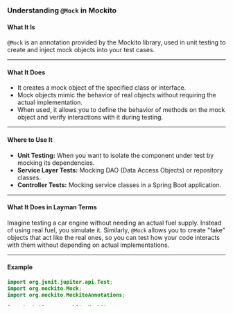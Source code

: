 ### Understanding `@Mock` in Mockito

#### **What It Is**
`@Mock` is an annotation provided by the Mockito library, used in unit testing to create and inject mock objects into your test cases.

---

#### **What It Does**
- It creates a mock object of the specified class or interface.
- Mock objects mimic the behavior of real objects without requiring the actual implementation.
- When used, it allows you to define the behavior of methods on the mock object and verify interactions with it during testing.

---

#### **Where to Use It**
- **Unit Testing:** When you want to isolate the component under test by mocking its dependencies.
- **Service Layer Tests:** Mocking DAO (Data Access Objects) or repository classes.
- **Controller Tests:** Mocking service classes in a Spring Boot application.

---

#### **What It Does in Layman Terms**
Imagine testing a car engine without needing an actual fuel supply. Instead of using real fuel, you simulate it. Similarly, `@Mock` allows you to create "fake" objects that act like the real ones, so you can test how your code interacts with them without depending on actual implementations.

---

#### **Example**

```java
import org.junit.jupiter.api.Test;
import org.mockito.Mock;
import org.mockito.MockitoAnnotations;

import static org.mockito.Mockito.*;

class CarServiceTest {

    // Mocking the dependency
    @Mock
    private Engine engine;

    private CarService carService;

    @Test
    void testStartCar() {
        MockitoAnnotations.openMocks(this); // Initializes the mock
        carService = new CarService(engine);

        // Define mock behavior
        when(engine.start()).thenReturn(true);

        // Call the method under test
        boolean result = carService.startCar();

        // Verify interactions and assertions
        verify(engine).start();
        assertTrue(result);
    }
}

class CarService {
    private final Engine engine;

    public CarService(Engine engine) {
        this.engine = engine;
    }

    public boolean startCar() {
        return engine.start();
    }
}

interface Engine {
    boolean start();
}
```

---

#### **Step-by-Step Walkthrough**
1. **Mock Declaration:** The `@Mock` annotation is used on the `Engine` dependency.
2. **Mock Initialization:** The `MockitoAnnotations.openMocks(this)` method initializes the mock objects annotated with `@Mock`.
3. **Behavior Setup:** The `when(engine.start()).thenReturn(true)` line specifies that when the `start()` method is called on the mock object, it should return `true`.
4. **Verification:** The `verify(engine).start()` ensures that the `start()` method was called exactly once.

---

#### **Comparison Table**

| Feature                        | Details                                                                 |
|--------------------------------|-------------------------------------------------------------------------|
| **Annotation Name**            | `@Mock`                                                                |
| **Purpose**                    | Create mock objects for dependencies.                                   |
| **When to Use**                | When you need to isolate the unit under test.                          |
| **Real vs Mocked Object**      | Mock objects do not execute real implementations, only defined behavior.|
| **Initialization Requirement** | Requires `MockitoAnnotations.openMocks()` or similar setup methods.    |

---

#### **Best Practices**
- Always verify interactions with mock objects to ensure expected behavior.
- Avoid mocking everything—mock only external dependencies, not the class under test itself.
- Use `@Mock` in combination with other annotations like `@InjectMocks` for seamless dependency injection.

---

#### **Next Steps**
- Learn about `@InjectMocks` to understand how to inject mocks into the object under test.
- Explore verification methods like `verifyNoInteractions()` or `verifyNoMoreInteractions()`.
